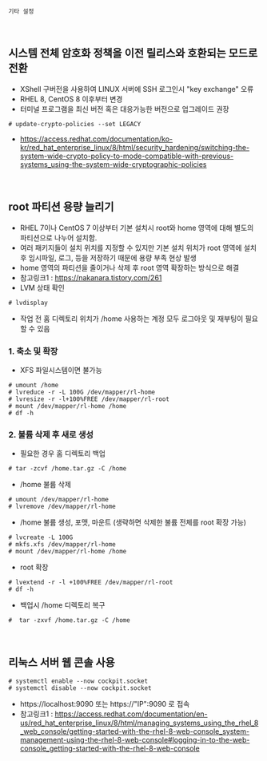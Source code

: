 ~~~
기타 설정
~~~
<br>

## 시스템 전체 암호화 정책을 이전 릴리스와 호환되는 모드로 전환
- XShell 구버전을 사용하여 LINUX 서버에 SSH 로그인시 "key exchange" 오류
- RHEL 8, CentOS 8 이후부터 변경
- 터미널 프로그램을 최신 버전 혹은 대응가능한 버전으로 업그레이드 권장
```shell
# update-crypto-policies --set LEGACY
```
- https://access.redhat.com/documentation/ko-kr/red_hat_enterprise_linux/8/html/security_hardening/switching-the-system-wide-crypto-policy-to-mode-compatible-with-previous-systems_using-the-system-wide-cryptographic-policies
<br>

## root 파티션 용량 늘리기
- RHEL 7이나 CentOS 7 이상부터 기본 설치시 root와 home 영역에 대해 별도의 파티션으로 나누어 설치함.
- 여러 패키지들이 설치 위치를 지정할 수 있지만 기본 설치 위치가 root 영역에 설치 후 임시파일, 로그, 등을 저장하기 때문에 용량 부족 현상 발생
- home 영역의 파티션을 줄이거나 삭제 후 root 영역 확장하는 방식으로 해결
- 참고링크1 : https://nakanara.tistory.com/261
- LVM 상태 확인
```shell
# lvdisplay
```
- 작업 전 홈 디렉토리 위치가 /home 사용하는 계정 모두 로그아웃 및 재부팅이 필요할 수 있음
### 1. 축소 및 확장
- XFS 파일시스템이면 불가능
```shell
# umount /home
# lvreduce -r -L 100G /dev/mapper/rl-home 
# lvresize -r -l+100%FREE /dev/mapper/rl-root
# mount /dev/mapper/rl-home /home
# df -h
```
### 2. 불륨 삭제 후 새로 생성
- 필요한 경우 홈 디렉토리 백업
```shell
# tar -zcvf /home.tar.gz -C /home 
```
- /home 불륨 삭제
```shell
# umount /dev/mapper/rl-home
# lvremove /dev/mapper/rl-home
```
- /home 불륨 생성, 포맷, 마운트 (생략하면 삭제한 불륨 전체를 root 확장 가능)
```shell
# lvcreate -L 100G
# mkfs.xfs /dev/mapper/rl-home
# mount /dev/mapper/rl-home /home
```
- root 확장
```shell
# lvextend -r -l +100%FREE /dev/mapper/rl-root
# df -h
```
- 백업시 /home 디렉토리 복구
```shell
#  tar -zxvf /home.tar.gz -C /home
```
<br>

## 리눅스 서버 웹 콘솔 사용
```shell
# systemctl enable --now cockpit.socket
# systemctl disable --now cockpit.socket
```
- https://localhost:9090 또는 https://"IP":9090 로 접속
- 참고링크1 : https://access.redhat.com/documentation/en-us/red_hat_enterprise_linux/8/html/managing_systems_using_the_rhel_8_web_console/getting-started-with-the-rhel-8-web-console_system-management-using-the-rhel-8-web-console#logging-in-to-the-web-console_getting-started-with-the-rhel-8-web-console
<br>

